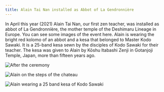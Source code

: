 ```yaml
---
title: Alain Tai Nan installed as Abbot of La Gendronnière
---
```


In April this year (2021) Alain Tai Nan, our first zen teacher, was installed as abbot of La Gendronnière, the mother temple of the Deshimaru Lineage in Europe. You can see some images of the event here. Alain is wearing the bright red kolomo of an abbot and a kesa that belonged to Master Kodo Sawaki. It is a 25-band kesa sewn by the disciples of Kodo Sawaki for their teacher. The kesa was given to Alain by Kōshu Itabashi Zenji in Gotanjoji Temple, Japan, more than fifteen years ago.

![After the ceremony](/img/after_ceremony.jpg)

![Alain on the steps of the chateau](/img/alain_on_steps.jpg)

![Alain wearing a 25 band kesa of Kodo Sawaki](/img/alain_wearing_sawaki_kesa.jpg)
